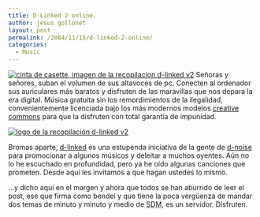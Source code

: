 ```yaml
---
title: D-Linked 2 online.
author: jesus gollonet
layout: post
permalink: /2004/11/15/d-linked-2-online/
categories:
  - Music
---
```

[<img class="izquierda" src="http://www.jesusgollonet.com/blog/imagenes/d-linked/cinta_d-linked_v2.jpg" alt="cinta de casette, imagen de la recopilacion d-linked v2" />][1] Señoras y señores, suban el volumen de sus altavoces de pc. Conecten al ordenador sus auriculares más baratos y disfruten de las maravillas que nos depara la era digital. Música gratuita sin los remordimientos de la ilegalidad, convenientemente licenciada bajo los más modernos modelos [creative commons][2] para que la disfruten con total garantía de impunidad.

<p class="centro">
  <a href="http://www.d-noise.net/d-linked/index.htm" title="pagina web de d-linked_v2"><img src="http://www.jesusgollonet.com/blog/imagenes/d-linked/logo_d-linked_v2.jpg" alt="logo de la recopilación d-linked v2" /></a>
</p>

Bromas aparte, [d-linked][3] es una estupenda iniciativa de la gente de [d-noise][4] para promocionar a algunos músicos y deleitar a muchos oyentes. Aún no lo he escuchado en profundidad, pero ya he oído algunas canciones que prometen. Desde aquí les invitamos a que hagan ustedes lo mismo. 

&#8230;y dicho aquí en el margen y ahora que todos se han aburrido de leer el post, ese que firma como bendei y que tiene la poca vergüenza de mandar dos temas de minuto y minuto y medio de <acronym title="Stupid Dance Music">SDM</acronym>, es un servidor. Disfruten.

 [1]: http://www.d-noise.net/d-linked/index.htm "pagina web de d-linked_v2"
 [2]: http://creativecommons.org/ "página web de las licencias creative commons"
 [3]: http://www.d-noise.net/d-linked "recopilatorio musical on-line de músicos hispanoamericanos"
 [4]: http://www.d-noise.net "estudio de diseño d-noise"